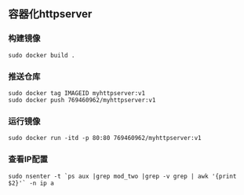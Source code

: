 ## 容器化httpserver

### 构建镜像
    sudo docker build .

### 推送仓库
    sudo docker tag IMAGEID myhttpserver:v1 
    sudo docker push 769460962/myhttpserver:v1

### 运行镜像
    sudo docker run -itd -p 80:80 769460962/myhttpserver:v1

### 查看IP配置
    sudo nsenter -t `ps aux |grep mod_two |grep -v grep | awk '{print $2}'` -n ip a
